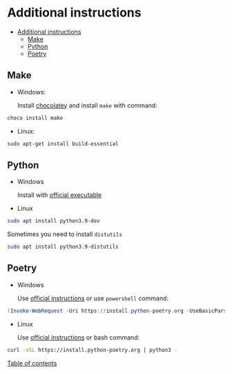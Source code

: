 # Additional instructions

- [Additional instructions](#additional-instructions)
  - [Make](#make)
  - [Python](#python)
  - [Poetry](#poetry)

## Make

- Windows:

    Install [chocolatey](https://chocolatey.org/install) and install `make` with command:

```powershell
choco install make
```

- Linux:

```bash
sudo apt-get install build-essential
```

## Python

- Windows

    Install with [official executable](https://www.python.org/downloads/)

- Linux

```bash
sudo apt install python3.9-dev
```

Sometimes you need to install `distutils`

```bash
sudo apt install python3.9-distutils
```

## Poetry

- Windows

    Use [official instructions](https://python-poetry.org/docs/#windows-powershell-install-instructions) or use `powershell` command:

```powershell
(Invoke-WebRequest -Uri https://install.python-poetry.org -UseBasicParsing).Content | py -
```

- Linux

    Use [official instructions](https://python-poetry.org/docs/#installing-with-the-official-installer) or bash command:

```bash
curl -sSL https://install.python-poetry.org | python3 -
```

[Table of contents](#table-of-contents)
